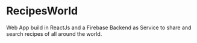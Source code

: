 # RecipesWorld
Web App build in ReactJs and a Firebase Backend as Service to share and search recipes of all around the world.
